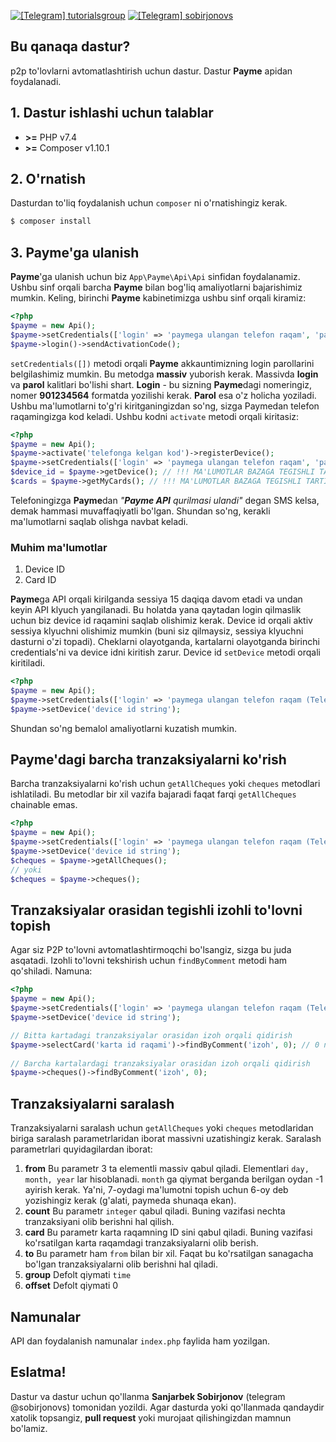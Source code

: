 [![\[Telegram\] tutorialsgroup](https://img.shields.io/badge/Telegram-Group-blue.svg?logo=telegram)](https://t.me/tutorialsgroup)
[![\[Telegram\] sobirjonovs](https://img.shields.io/badge/Telegram-blue.svg?logo=telegram)](https://t.me/sobirjonovs)  
## Bu qanaqa dastur?
p2p to'lovlarni avtomatlashtirish uchun dastur. Dastur **Payme** apidan foydalanadi.

## 1. Dastur ishlashi uchun talablar
- **>=** PHP v7.4
- **>=** Composer v1.10.1
## 2. O'rnatish
Dasturdan to'liq foydalanish uchun `composer` ni o'rnatishingiz kerak.  
```bash
$ composer install
```
## 3. Payme'ga ulanish
**Payme**'ga ulanish uchun biz `App\Payme\Api\Api` sinfidan foydalanamiz. Ushbu sinf orqali barcha **Payme** bilan bog'liq amaliyotlarni bajarishimiz mumkin. Keling, birinchi **Payme** kabinetimizga ushbu sinf orqali kiramiz:
```php
<?php
$payme = new Api();  
$payme->setCredentials(['login' => 'paymega ulangan telefon raqam', 'password' => 'paymedagi parol']);  
$payme->login()->sendActivationCode();
```
`setCredentials([])` metodi orqali **Payme** akkauntimizning login parollarini belgilashimiz mumkin. Bu metodga **massiv** yuborish kerak. Massivda **login** va **parol** kalitlari bo'lishi shart. **Login** - bu sizning **Payme**dagi nomeringiz, nomer **901234564** formatda yozilishi kerak. **Parol** esa o'z holicha yoziladi. Ushbu ma'lumotlarni to'g'ri kiritganingizdan so'ng, sizga Paymedan telefon raqamingizga kod keladi. Ushbu kodni `activate` metodi orqali kiritasiz:
```php
<?php
$payme = new Api();  
$payme->activate('telefonga kelgan kod')->registerDevice();  
$payme->setCredentials(['login' => 'paymega ulangan telefon raqam', 'password' => 'paymedagi parol']);  
$device_id = $payme->getDevice(); // !!! MA'LUMOTLAR BAZAGA TEGISHLI TARTIBDA SAQLANSIN  
$cards = $payme->getMyCards(); // !!! MA'LUMOTLAR BAZAGA TEGISHLI TARTIBDA SAQLANSIN | ID raqam massivning "_id" indeksida bo'ladi
```
Telefoningizga **Payme**dan *"**Payme API** qurilmasi ulandi"* degan SMS kelsa, demak hammasi muvaffaqiyatli bo'lgan. Shundan so'ng, kerakli ma'lumotlarni saqlab olishga navbat keladi. 
### Muhim ma'lumotlar
1. Device ID
2. Card ID

**Payme**ga API orqali kirilganda sessiya 15 daqiqa davom etadi va undan keyin API klyuch yangilanadi. Bu holatda yana qaytadan login qilmaslik uchun biz device id raqamini saqlab olishimiz kerak. Device id orqali aktiv sessiya klyuchni olishimiz mumkin (buni siz qilmaysiz, sessiya klyuchni dasturni o'zi topadi).  Cheklarni olayotganda, kartalarni olayotganda birinchi credentials'ni va device idni kiritish zarur. Device id `setDevice` metodi orqali kiritiladi.
```php
<?php
$payme = new Api();
$payme->setCredentials(['login' => 'paymega ulangan telefon raqam (Telefon raqam 901234565 formatda bo`lishi kerak)', 'password' => 'paymedagi parol']);
$payme->setDevice('device id string');
```
Shundan so'ng bemalol amaliyotlarni kuzatish mumkin.
## Payme'dagi barcha tranzaksiyalarni ko'rish
Barcha tranzaksiyalarni ko'rish uchun `getAllCheques` yoki `cheques` metodlari ishlatiladi. Bu metodlar bir xil vazifa bajaradi faqat farqi `getAllCheques` chainable emas.
```php
<?php
$payme = new Api();  
$payme->setCredentials(['login' => 'paymega ulangan telefon raqam (Telefon raqam 901234565 formatda bo`lishi kerak)', 'password' => 'paymedagi parol']); 
$payme->setDevice('device id string'); 
$cheques = $payme->getAllCheques(); 
// yoki
$cheques = $payme->cheques();
```
## Tranzaksiyalar orasidan tegishli izohli to'lovni topish
Agar siz P2P to'lovni avtomatlashtirmoqchi bo'lsangiz, sizga bu juda asqatadi. Izohli to'lovni tekshirish uchun `findByComment` metodi ham qo'shiladi. Namuna:
```php
<?php
$payme = new Api();  
$payme->setCredentials(['login' => 'paymega ulangan telefon raqam (Telefon raqam 901234565 formatda bo`lishi kerak)', 'password' => 'paymedagi parol']);  
$payme->setDevice('device id string'); 

// Bitta kartadagi tranzaksiyalar orasidan izoh orqali qidirish  
$payme->selectCard('karta id raqami')->findByComment('izoh', 0); // 0 ni o'rniga kerakli summa yozilsin  
  
// Barcha kartalardagi tranzaksiyalar orasidan izoh orqali qidirish  
$payme->cheques()->findByComment('izoh', 0);
```
## Tranzaksiyalarni saralash
Tranzaksiyalarni saralash uchun `getAllCheques` yoki `cheques` metodlaridan biriga saralash parametrlaridan iborat massivni uzatishingiz kerak. Saralash parametrlari quyidagilardan iborat:

 1. **from**
Bu parametr 3 ta elementli massiv qabul qiladi. Elementlari `day, month, year` lar hisoblanadi. `month` ga qiymat berganda berilgan oydan -1 ayirish kerak. Ya'ni, 7-oydagi ma'lumotni topish uchun 6-oy deb yozishingiz kerak (g'alati, paymeda shunaqa ekan).
2. **count** 
Bu parametr `integer` qabul qiladi. Buning vazifasi nechta tranzaksiyani olib berishni hal qilish.
3. **card**
Bu parametr karta raqamning ID sini qabul qiladi. Buning vazifasi ko'rsatilgan karta raqamdagi tranzaksiyalarni olib berish.
4. **to** 
Bu parametr ham `from` bilan bir xil. Faqat bu ko'rsatilgan sanagacha bo'lgan tranzaksiyalarni olib berishni hal qiladi. 
5. **group**
Defolt qiymati `time`
6. **offset**
Defolt qiymati 0

## Namunalar
API dan foydalanish namunalar `index.php` faylida ham yozilgan.

## Eslatma!
Dastur va dastur uchun qo'llanma **Sanjarbek Sobirjonov** (telegram @sobirjonovs) tomonidan yozildi. Agar dasturda yoki qo'llanmada qandaydir xatolik topsangiz, **pull request** yoki murojaat qilishingizdan mamnun bo'lamiz. 
